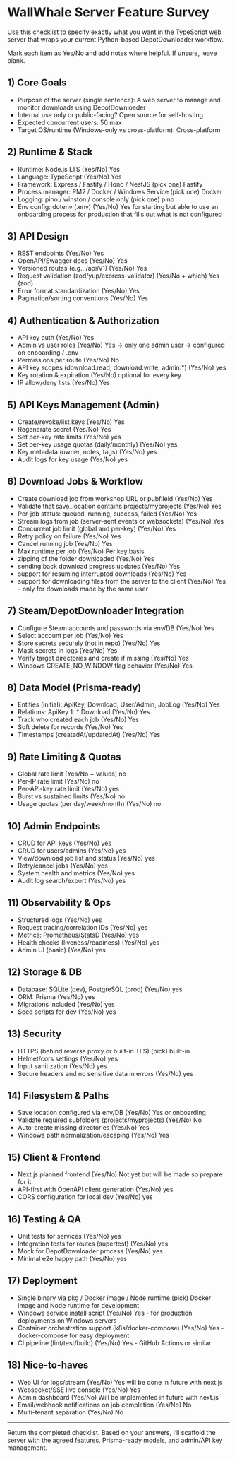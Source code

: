 # WallWhale Server Feature Survey

Use this checklist to specify exactly what you want in the TypeScript web server that wraps your current Python-based DepotDownloader workflow.

Mark each item as Yes/No and add notes where helpful. If unsure, leave blank.

## 1) Core Goals
- Purpose of the server (single sentence): A web server to manage and monitor downloads using DepotDownloader
- Internal use only or public-facing? Open source for self-hosting
- Expected concurrent users: 50 max
- Target OS/runtime (Windows-only vs cross-platform): Cross-platform

## 2) Runtime & Stack
- Runtime: Node.js LTS (Yes/No) Yes
- Language: TypeScript (Yes/No) Yes
- Framework: Express / Fastify / Hono / NestJS (pick one) Fastify
- Process manager: PM2 / Docker / Windows Service (pick one) Docker
- Logging: pino / winston / console only (pick one) pino
- Env config: dotenv (.env) (Yes/No) Yes for starting but able to use an onboarding process for production that fills out what is not configured

## 3) API Design
- REST endpoints (Yes/No) Yes
- OpenAPI/Swagger docs (Yes/No) Yes
- Versioned routes (e.g., /api/v1) (Yes/No) Yes
- Request validation (zod/yup/express-validator) (Yes/No + which) Yes (zod)
- Error format standardization (Yes/No) Yes
- Pagination/sorting conventions (Yes/No) Yes

## 4) Authentication & Authorization
- API key auth (Yes/No) Yes
- Admin vs user roles (Yes/No) Yes -> only one admin user -> configured on onboarding / .env 
- Permissions per route (Yes/No) No
- API key scopes (download:read, download:write, admin:*) (Yes/No) yes
- Key rotation & expiration (Yes/No) optional for every key
- IP allow/deny lists (Yes/No) Yes

## 5) API Keys Management (Admin)
- Create/revoke/list keys (Yes/No) Yes
- Regenerate secret (Yes/No) Yes
- Set per-key rate limits (Yes/No) yes
- Set per-key usage quotas (daily/monthly) (Yes/No) yes
- Key metadata (owner, notes, tags) (Yes/No) yes
- Audit logs for key usage (Yes/No) yes

## 6) Download Jobs & Workflow
- Create download job from workshop URL or pubfileid (Yes/No) Yes
- Validate that save_location contains projects/myprojects (Yes/No) Yes
- Per-job status: queued, running, success, failed (Yes/No) Yes
- Stream logs from job (server-sent events or websockets) (Yes/No) Yes
- Concurrent job limit (global and per-key) (Yes/No) Yes
- Retry policy on failure (Yes/No) Yes
- Cancel running job (Yes/No) Yes
- Max runtime per job (Yes/No) Per key basis
- zipping of the folder downloaded (Yes/No) Yes
- sending back download progress updates (Yes/No) Yes
- support for resuming interrupted downloads (Yes/No) Yes
- support for downloading files from the server to the client (Yes/No) Yes - only for downloads made by the same user

## 7) Steam/DepotDownloader Integration
- Configure Steam accounts and passwords via env/DB (Yes/No) Yes
- Select account per job (Yes/No) Yes
- Store secrets securely (not in repo) (Yes/No) Yes
- Mask secrets in logs (Yes/No) Yes
- Verify target directories and create if missing (Yes/No) Yes
- Windows CREATE_NO_WINDOW flag behavior (Yes/No) Yes

## 8) Data Model (Prisma-ready)
- Entities (initial): ApiKey, Download, User/Admin, JobLog (Yes/No) Yes
- Relations: ApiKey 1..* Download (Yes/No) Yes
- Track who created each job (Yes/No) Yes
- Soft delete for records (Yes/No) Yes
- Timestamps (createdAt/updatedAt) (Yes/No) Yes

## 9) Rate Limiting & Quotas
- Global rate limit (Yes/No + values) no
- Per-IP rate limit (Yes/No) no
- Per-API-key rate limit (Yes/No) yes
- Burst vs sustained limits (Yes/No) no
- Usage quotas (per day/week/month) (Yes/No) no

## 10) Admin Endpoints
- CRUD for API keys (Yes/No) yes
- CRUD for users/admins (Yes/No) yes
- View/download job list and status (Yes/No) yes
- Retry/cancel jobs (Yes/No) yes
- System health and metrics (Yes/No) yes
- Audit log search/export (Yes/No) yes

## 11) Observability & Ops
- Structured logs (Yes/No) yes
- Request tracing/correlation IDs (Yes/No) yes
- Metrics: Prometheus/StatsD (Yes/No) yes
- Health checks (liveness/readiness) (Yes/No) yes
- Admin UI (basic) (Yes/No) yes

## 12) Storage & DB
- Database: SQLite (dev), PostgreSQL (prod) (Yes/No) yes
- ORM: Prisma (Yes/No) yes
- Migrations included (Yes/No) yes
- Seed scripts for dev (Yes/No) yes 

## 13) Security
- HTTPS (behind reverse proxy or built-in TLS) (pick) built-in
- Helmet/cors settings (Yes/No) yes
- Input sanitization (Yes/No) yes
- Secure headers and no sensitive data in errors (Yes/No) yes

## 14) Filesystem & Paths
- Save location configured via env/DB (Yes/No) Yes or onboarding
- Validate required subfolders (projects/myprojects) (Yes/No) No
- Auto-create missing directories (Yes/No) Yes
- Windows path normalization/escaping (Yes/No) Yes

## 15) Client & Frontend
- Next.js planned frontend (Yes/No)  Not yet but will be made so prepare for it
- API-first with OpenAPI client generation (Yes/No) yes
- CORS configuration for local dev (Yes/No) yes

## 16) Testing & QA
- Unit tests for services (Yes/No) yes
- Integration tests for routes (supertest) (Yes/No) yes
- Mock for DepotDownloader process (Yes/No) yes
- Minimal e2e happy path (Yes/No) yes

## 17) Deployment
- Single binary via pkg / Docker image / Node runtime (pick) Docker image and Node runtime for development
- Windows service install script (Yes/No) Yes - for production deployments on Windows servers
- Container orchestration support (k8s/docker-compose) (Yes/No) Yes - docker-compose for easy deployment
- CI pipeline (lint/test/build) (Yes/No) Yes - GitHub Actions or similar

## 18) Nice-to-haves
- Web UI for logs/stream (Yes/No) Yes will be done in future with next.js
- Websocket/SSE live console (Yes/No) Yes
- Admin dashboard (Yes/No) Will be implemented in future with next.js
- Email/webhook notifications on job completion (Yes/No) No
- Multi-tenant separation (Yes/No) No


---

Return the completed checklist. Based on your answers, I’ll scaffold the server with the agreed features, Prisma-ready models, and admin/API key management.
